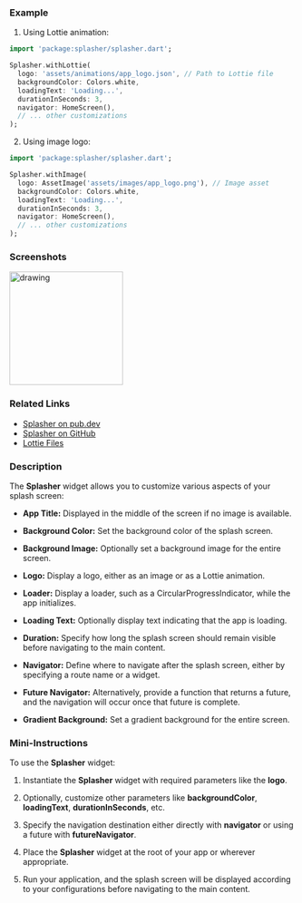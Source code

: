 ### Example

1. Using Lottie animation:

```dart
import 'package:splasher/splasher.dart';

Splasher.withLottie(
  logo: 'assets/animations/app_logo.json', // Path to Lottie file
  backgroundColor: Colors.white,
  loadingText: 'Loading...',
  durationInSeconds: 3,
  navigator: HomeScreen(),
  // ... other customizations
);
```

2. Using image logo:

```dart
import 'package:splasher/splasher.dart';

Splasher.withImage(
  logo: AssetImage('assets/images/app_logo.png'), // Image asset
  backgroundColor: Colors.white,
  loadingText: 'Loading...',
  durationInSeconds: 3,
  navigator: HomeScreen(),
  // ... other customizations
);
```

### Screenshots

<img src="https://iili.io/J6GpHYX.gif" alt="drawing" width="200"/>

### Related Links

* [Splasher on pub.dev](https://pub.dev/packages/splasher)
* [Splasher on GitHub](https://github.com/magradze/splasher)
* [Lottie Files](https://lottiefiles.com/)

### Description

The **Splasher** widget allows you to customize various aspects of your splash screen:

* **App Title:** Displayed in the middle of the screen if no image is available.

* **Background Color:** Set the background color of the splash screen.

* **Background Image:** Optionally set a background image for the entire screen.

* **Logo:** Display a logo, either as an image or as a Lottie animation.

* **Loader:** Display a loader, such as a CircularProgressIndicator, while the app initializes.

* **Loading Text:** Optionally display text indicating that the app is loading.

* **Duration:** Specify how long the splash screen should remain visible before navigating to the main content.

* **Navigator:** Define where to navigate after the splash screen, either by specifying a route name or a widget.

* **Future Navigator:** Alternatively, provide a function that returns a future, and the navigation will occur once that future is complete.

* **Gradient Background:** Set a gradient background for the entire screen.

### Mini-Instructions

To use the **Splasher** widget:

1. Instantiate the **Splasher** widget with required parameters like the **logo**.

2. Optionally, customize other parameters like **backgroundColor**, **loadingText**, **durationInSeconds**, etc.

3. Specify the navigation destination either directly with **navigator** or using a future with **futureNavigator**.

4. Place the **Splasher** widget at the root of your app or wherever appropriate.

5. Run your application, and the splash screen will be displayed according to your configurations before navigating to the main content.

